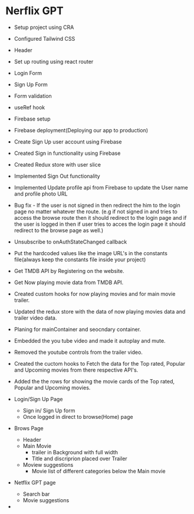 #  Nerflix GPT

- Setup project using CRA
- Configured Tailwind CSS
- Header
- Set up routing using react router
- Login Form
- Sign Up Form
- Form validation
- useRef hook
- Firebase setup
- Firebase deployment(Deploying our app to production)
- Create Sign Up user account using Firebase
- Created Sign in functionality using Firebase
- Created Redux store with user slice
- Implemented Sign Out functionality
- Implemented Update profile api from Firebase to update the User name and profile photo URL
- Bug fix - If the user is not signed in then redirect the him to the login page no matter whatever the route. (e.g if not signed in and tries to access the browse route then it should redirect to the login page and if the user is logged in then if user tries to acces the login page it should redirect to the browse page as well.)
- Unsubscribe to onAuthStateChanged callback
- Put the hardcoded values like the image URL's in the constants file(always keep the constants file inside your project)
- Get TMDB API by Registering on the website.
- Get Now playing movie data from TMDB API.
- Created custom hooks for now playing movies and for main movie trailer.
- Updated the redux store with the data of now playing movies data and trailer video data.
- Planing for mainContainer and seocndary container.
- Embedded the you tube video and made it autoplay and mute.
- Removed the youtube controls from the trailer video.
- Created the cuctom hooks to Fetch the data for the Top rated, Popular and Upcoming movies from there respective API's.
- Added the the rows for showing the movie cards of the Top rated, Popular and Upcoming movies.

- Login/Sign Up Page
    - Sign in/ Sign Up form
    - Once logged in direct to browse(Home) page


- Brows Page
    - Header
    - Main Movie
        - trailer in Background with full width
        - Title and discriprion placed over Trailer
    - Moview suggestions
        - Movie list of different categories below the Main movie

- Netflix GPT page
    - Search bar
    - Movie suggestions

- 
